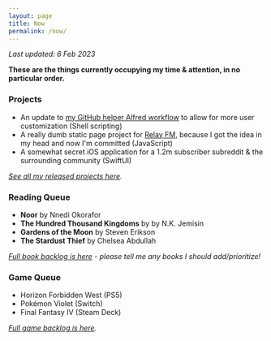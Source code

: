 ```yaml
---
layout: page
title: Now
permalink: /now/
---
```


*Last updated: 6 Feb 2023*

**These are the things currently occupying my time & attention, in no particular order.**

### Projects

- An update to [my GitHub helper Alfred workflow](/github-alfred) to allow for more user customization (Shell scripting)
- A really dumb static page project for [Relay FM](https://www.relay.fm), because I got the idea in my head and now I'm committed (JavaScript)
- A somewhat secret iOS application for a 1.2m subscriber subreddit & the surrounding community (SwiftUI)

*[See all my released projects here][projects].*

### Reading Queue

- **Noor** by Nnedi Okorafor
- **The Hundred Thousand Kingdoms** by by N.K. Jemisin
- **Gardens of the Moon** by Steven Erikson
- **The Stardust Thief** by Chelsea Abdullah

*[Full book backlog is here][books] - please tell me any books I should add/prioritize!*

### Game Queue

- Horizon Forbidden West (PS5)
- Pokémon Violet (Switch)
- Final Fantasy IV (Steam Deck)

*[Full game backlog is here][games].*

[projects]: /projects
[books]: https://docs.google.com/spreadsheets/d/1-1PcHF6xzFKTaTvxnfjm6bVgo4pd5yIr3nbxsbckoFo/edit?usp=sharing
[games]: https://docs.google.com/spreadsheets/d/1zg-SOYI8DlH-ibSNslfPtq0xJB4sEMb_7OHKbq2qclk/edit?usp=sharing
